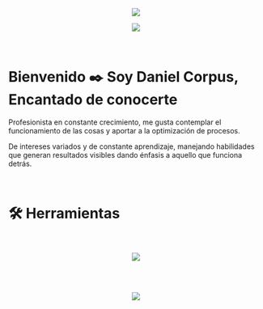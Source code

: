 <p align="center">
  <img src="https://capsule-render.vercel.app/api?type=waving&color=timeGradient&height=200&section=header&text=QA_Tester&animation=twinkling&fontSize=45"/>
</p>
<p align="center">
  <a href="www.linkedin.com/in/daniel-corpus-410b12117">
    <img src="https://img.shields.io/badge/linkedin-%230077B5.svg?style=for-the-badge&logo=linkedin&logoColor=white"/>
  </a>
</p>
<br>

#  Bienvenido ✒️ Soy Daniel Corpus, Encantado de conocerte

Profesionista en constante crecimiento, me gusta contemplar el funcionamiento de las cosas y aportar a la optimización de procesos.

De intereses variados y de constante aprendizaje, manejando habilidades que generan resultados visibles dando énfasis a aquello que funciona detrás.

<br>

# 🛠️ Herramientas
<br>
<p align="center">
    <img src="https://skillicons.dev/icons?i=git,postgres,postman,py,html,css,androidstudio,pycharm,vscode" />
</p>

<br><br>

<p align="center">
  <img src="https://github-readme-stats.vercel.app/api/top-langs/?username=North-Glow&theme=blue-green"/>
</p>

